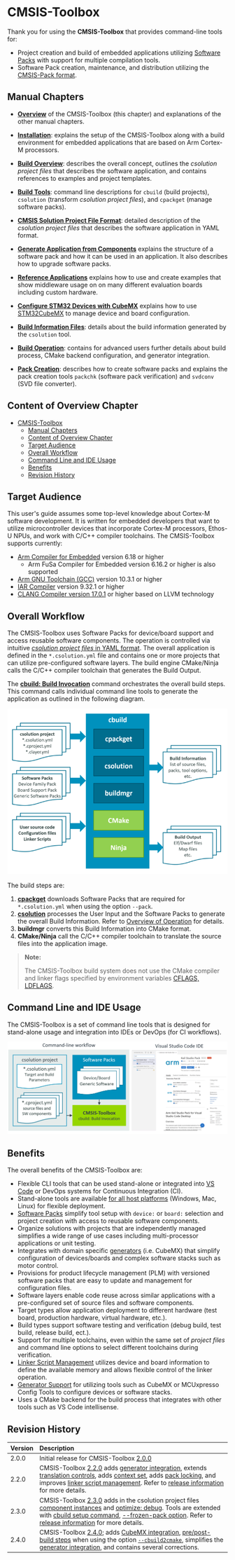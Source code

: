 # CMSIS-Toolbox

Thank you for using the **CMSIS-Toolbox** that provides command-line tools for:

- Project creation and build of embedded applications utilizing [Software Packs](https://www.keil.arm.com/packs/) with support for multiple compilation tools.
- Software Pack creation, maintenance, and distribution utilizing the [CMSIS-Pack format](https://open-cmsis-pack.github.io/Open-CMSIS-Pack-Spec/main/html/index.html).

## Manual Chapters

- [**Overview**](#content-of-overview-chapter) of the CMSIS-Toolbox (this chapter) and explanations of the other manual chapters.

- [**Installation**](installation.md): explains the setup of the CMSIS-Toolbox along with a build environment for embedded applications that are based on Arm Cortex-M processors.

- [**Build Overview**](build-overview.md): describes the overall concept, outlines the *csolution project files* that describes the software application, and contains references to examples and project templates.

- [**Build Tools**](build-tools.md): command line descriptions for `cbuild` (build projects), `csolution` (transform *csolution project files*), and `cpackget` (manage software packs).

- [**CMSIS Solution Project File Format**](YML-Input-Format.md): detailed description of the *csolution project files* that describes the software application in YAML format.

- [**Generate Application from Components**](Apps-from-components.md) explains the structure of a software pack and how it can be used in an application. It also describes how to upgrade software packs.

- [**Reference Applications**](ReferenceApplications.md) explains how to use and create examples that show middleware usage on on many different evaluation boards including custom hardware.

- [**Configure STM32 Devices with CubeMX**](CubeMX.md) explains how to use [STM32CubeMX](https://www.st.com/en/development-tools/stm32cubemx.html) to manage device and board configuration.
  
- [**Build Information Files**](YML-CBuild-Format.md): details about the build information generated by the `csolution` tool.

- [**Build Operation**](build-operation.md): contains for advanced users further details about build process, CMake backend configuration, and generator integration.

- [**Pack Creation**](pack-tools.md): describes how to create software packs and explains the pack creation tools `packchk` (software pack verification) and `svdconv` (SVD file converter).

## Content of Overview Chapter

- [CMSIS-Toolbox](#cmsis-toolbox)
  - [Manual Chapters](#manual-chapters)
  - [Content of Overview Chapter](#content-of-overview-chapter)
  - [Target Audience](#target-audience)
  - [Overall Workflow](#overall-workflow)
  - [Command Line and IDE Usage](#command-line-and-ide-usage)
  - [Benefits](#benefits)
  - [Revision History](#revision-history)

## Target Audience

This user's guide assumes some top-level knowledge about Cortex-M software development. It is written for embedded developers that want to utilize microcontroller devices that incorporate Cortex-M processors, Ethos-U NPUs, and work with C/C++ compiler toolchains. The CMSIS-Toolbox supports currently:

- [Arm Compiler for Embedded](https://developer.arm.com/Tools%20and%20Software/Arm%20Compiler%20for%20Embedded) version 6.18 or higher
  - Arm FuSa Compiler for Embedded version 6.16.2 or higher is also supported
- [Arm GNU Toolchain (GCC)](https://developer.arm.com/Tools%20and%20Software/GNU%20Toolchain) version 10.3.1 or higher
- [IAR Compiler](https://www.iar.com/products/architectures/arm/) version 9.32.1 or higher
- [CLANG Compiler version 17.0.1](https://github.com/ARM-software/LLVM-embedded-toolchain-for-Arm/releases) or higher based on LLVM technology

## Overall Workflow

The CMSIS-Toolbox uses Software Packs for device/board support and access reusable software components.  The operation is controlled via intuitive [*csolution project files* in YAML format](YML-Input-Format.md). The overall application is defined in the `*.csolution.yml` file and contains one or more projects that can utilize pre-configured software layers. The build engine CMake/Ninja calls the C/C++ compiler toolchain that generates the Build Output.

The [**cbuild: Build Invocation**](build-tools.md#cbuild-invocation) command orchestrates the overall build steps. This command calls individual command line tools to generate the application as outlined in the following diagram.

![cbuild workflow](./images/cbuild-workflow.png "cbuild workflow")

The build steps are:

1. [**cpackget**](build-tools.md#cpackget-invocation) downloads Software Packs that are required for `*.csolution.yml` when using the option `--pack`.
2. [**csolution**](build-tools.md#csolution-invocation) processes the User Input and the Software Packs to generate the overall Build Information. Refer to [Overview of Operation](build-overview.md#overview-of-operation) for details.
3. **buildmgr** converts this Build Information into CMake format.
4. **CMake/Ninja** call the C/C++ compiler toolchain to translate the source files into the application image.

> **Note:**
>
> The CMSIS-Toolbox build system does not use the CMake compiler and linker flags specified by environment variables [CFLAGS, LDFLAGS](https://cmake.org/cmake/help/latest/envvar/CFLAGS.html).

## Command Line and IDE Usage

The CMSIS-Toolbox is a set of command line tools that is designed for stand-alone usage and integration into IDEs or DevOps (for CI workflows).

![Operation of `csolution` tool](./images/tool-overview.png "Operation of `csolution` tool")

## Benefits

The overall benefits of the CMSIS-Toolbox are:

- Flexible CLI tools that can be used stand-alone or integrated into [VS Code](https://marketplace.visualstudio.com/items?itemName=Arm.keil-studio-pack) or DevOps systems for Continuous Integration (CI).
- Stand-alone tools are available [for all host platforms](https://artifacts.keil.arm.com/cmsis-toolbox/) (Windows, Mac, Linux) for flexible deployment.
- [Software Packs](https://www.keil.arm.com/packs/) simplify tool setup with `device:` or `board:` selection and project creation with access to reusable software components.
- Organize solutions with projects that are independently managed simplifies a wide range of use cases including  multi-processor applications or unit testing.
- Integrates with domain specific [generators](build-overview.md#use-a-generator) (i.e. CubeMX) that simplify configuration of devices/boards and complex software stacks such as motor control.
- Provisions for product lifecycle management (PLM) with versioned software packs that are easy to update and management for configuration files.
- Software layers enable code reuse across similar applications with a pre-configured set of source files and software components.
- Target types allow application deployment to different hardware (test board, production hardware, virtual hardware, etc.).
- Build types support software testing and verification (debug build, test build, release build, ect.).
- Support for multiple toolchains, even within the same set of *project files* and command line options to select different toolchains during verification.
- [Linker Script Management](build-overview.md#linker-script-management) utilizes device and board information to define the  available memory and allows flexible control of the linker operation.
- [Generator Support](build-overview.md#generator-support) for utilizing tools such as CubeMX or MCUxpresso Config Tools to configure devices or software stacks.
- Uses a CMake backend for the build process that integrates with other tools such as VS Code intellisense.

## Revision History

Version            | Description
:------------------|:-------------------------
2.0.0              | Initial release for CMSIS-Toolbox [2.0.0](https://github.com/Open-CMSIS-Pack/cmsis-toolbox/releases/tag/2.0.0)
2.2.0              | CMSIS-Toolbox [2.2.0](https://github.com/Open-CMSIS-Pack/cmsis-toolbox/releases/tag/2.2.0) adds [generator integration](build-operation.md#generator-integration), extends [translation controls](YML-Input-Format.md#translation-control), adds [context set](build-overview.md#working-with-context-set), adds [pack locking](YML-CBuild-Format.md#pack-locking), and improves [linker script management](build-overview.md#linker-script-management). Refer to [release information](https://github.com/Open-CMSIS-Pack/cmsis-toolbox/releases/tag/2.2.0) for more details.
2.3.0              | CMSIS-Toolbox [2.3.0](https://github.com/Open-CMSIS-Pack/cmsis-toolbox/releases/tag/2.3.0) adds in the csolution project files [component instances](YML-Input-Format.md#instances) and [optimize: debug](YML-Input-Format.md#optimize). Tools are extended with [cbuild setup command](build-operation.md#cbuild-setup-command), [--frozen-pack option](build-overview.md#reproducible-builds). Refer to [release information](https://github.com/Open-CMSIS-Pack/cmsis-toolbox/releases/tag/2.3.0) for more details.
2.4.0              | CMSIS-Toolbox [2.4.0](https://github.com/Open-CMSIS-Pack/cmsis-toolbox/releases/tag/2.4.0); adds [CubeMX integration](CubeMX.md), [pre/post-build steps](YML-Input-Format.md#prepost-build-steps) when using the option [`--cbuild2cmake`](build-tools.md#direct-cmake-interface), simplifies the [generator integration](build-operation.md#generator-integration), and contains several corrections.
